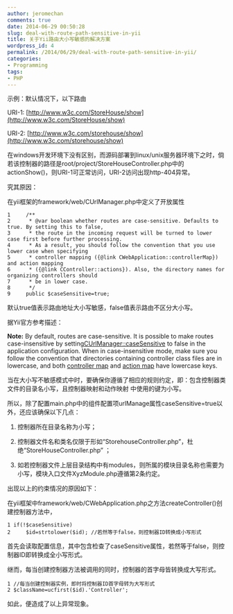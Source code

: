 ```yaml
---
author: jeromechan
comments: true
date: 2014-06-29 00:50:28
slug: deal-with-route-path-sensitive-in-yii
title: 关于Yii路由大小写敏感的解决方案
wordpress_id: 4
permalink: /2014/06/29/deal-with-route-path-sensitive-in-yii/
categories:
- Programming
tags:
- PHP
---
```


示例：默认情况下，以下路由

URI-1: [http://www.w3c.com/StoreHouse/show](http://www.w3c.com/StoreHouse/show)

URI-2: [http://www.w3c.com/storehouse/show](http://www.w3c.com/storehouse/show)

在windows开发环境下没有区别，而源码部署到linux/unix服务器环境下之时，倘若该控制器的路径是root/project/StoreHouseController.php中的actionShow()，则URI-1可正常访问，URI-2访问出现http-404异常。

究其原因：

在yii框架的framework/web/CUrlManager.php中定义了开放属性




    
    1     /**
    2      * @var boolean whether routes are case-sensitive. Defaults to true. By setting this to false,
    3      * the route in the incoming request will be turned to lower case first before further processing.
    4      * As a result, you should follow the convention that you use lower case when specifying
    5      * controller mapping ({@link CWebApplication::controllerMap}) and action mapping
    6      * ({@link CController::actions}). Also, the directory names for organizing controllers should
    7      * be in lower case.
    8      */
    9     public $caseSensitive=true;





默认true值表示路由地址大小写敏感，false值表示路由不区分大小写。

据Yii官方参考描述：

**Note:** By default, routes are case-sensitive. It is possible to make routes case-insensitive by setting[CUrlManager::caseSensitive](http://www.yiiframework.com/doc/api/1.1/CUrlManager#caseSensitive) to false in the application configuration. When in case-insensitive mode, make sure you follow the convention that directories containing controller class files are in lowercase, and both [controller map](http://www.yiiframework.com/doc/api/1.1/CWebApplication#controllerMap) and [action map](http://www.yiiframework.com/doc/api/1.1/CController#actions) have lowercase keys.

<!-- more -->当在大小写不敏感模式中时，要确保你遵循了相应的规则约定，即：包含控制器类文件的目录名小写，且控制器映射和动作映射 中使用的键为小写。

所以，除了配置main.php中的组件配置项urlManage属性caseSensitive=true以外，还应该确保以下几点：



	
  1. 控制器所在目录名称为小写；

	
  2. 控制器文件名和类名仅限于形如“StorehouseController.php”，杜绝“StoreHouseController.php” ；

	
  3. 如若控制器文件上层目录结构中有modules，则所属的模块目录名称也需要为小写，模块入口文件XyzModule.php遵循第2条约定。


出现以上的约束情况的原因如下：

在yii框架中framework/web/CWebApplication.php之方法createController()创建控制器方法中，




    
    1 if(!$caseSensitive)
    2     $id=strtolower($id); //若然等于false，则控制器ID转换成小写形式





首先会读取配置信息，其中包含检查了caseSensitive属性，若然等于false，则控制器ID即转换成全小写形式。

继而，每当创建控制器方法被调用的同时，控制器的首字母皆转换成大写形式。




    
    1 //每当创建控制器实例，即时将控制器ID首字母转为大写形式
    2 $className=ucfirst($id).'Controller';





如此，便造成了以上异常现象。
